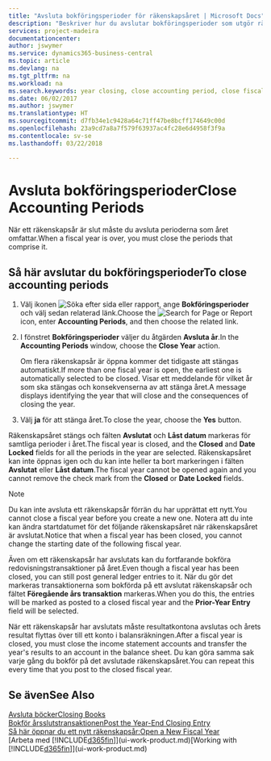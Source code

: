 ```yaml
---
title: "Avsluta bokföringsperioder för räkenskapsåret | Microsoft Docs"
description: "Beskriver hur du avslutar bokföringsperioder som utgör räkenskapsåret."
services: project-madeira
documentationcenter: 
author: jswymer
ms.service: dynamics365-business-central
ms.topic: article
ms.devlang: na
ms.tgt_pltfrm: na
ms.workload: na
ms.search.keywords: year closing, close accounting period, close fiscal year, bank account detailed trial balance
ms.date: 06/02/2017
ms.author: jswymer
ms.translationtype: HT
ms.sourcegitcommit: d7fb34e1c9428a64c71ff47be8bcff174649c00d
ms.openlocfilehash: 23a9cd7a8a7f579f63937ac4fc28e6d4958f3f9a
ms.contentlocale: sv-se
ms.lasthandoff: 03/22/2018

---
```

# <a name="close-accounting-periods"></a><span data-ttu-id="7f131-103">Avsluta bokföringsperioder</span><span class="sxs-lookup"><span data-stu-id="7f131-103">Close Accounting Periods</span></span>
<span data-ttu-id="7f131-104">När ett räkenskapsår är slut måste du avsluta perioderna som året omfattar.</span><span class="sxs-lookup"><span data-stu-id="7f131-104">When a fiscal year is over, you must close the periods that comprise it.</span></span>

## <a name="to-close-accounting-periods"></a><span data-ttu-id="7f131-105">Så här avslutar du bokföringsperioder</span><span class="sxs-lookup"><span data-stu-id="7f131-105">To close accounting periods</span></span>
1. <span data-ttu-id="7f131-106">Välj ikonen ![Söka efter sida eller rapport](media/ui-search/search_small.png "Ikonen Söka efter sida eller rapport"), ange **Bokföringsperioder** och välj sedan relaterad länk.</span><span class="sxs-lookup"><span data-stu-id="7f131-106">Choose the ![Search for Page or Report](media/ui-search/search_small.png "Search for Page or Report icon") icon, enter **Accounting Periods**, and then choose the related link.</span></span>
2. <span data-ttu-id="7f131-107">I fönstret **Bokföringsperioder** väljer du åtgärden **Avsluta år**.</span><span class="sxs-lookup"><span data-stu-id="7f131-107">In the **Accounting Periods** window, choose the **Close Year** action.</span></span>

    <span data-ttu-id="7f131-108">Om flera räkenskapsår är öppna kommer det tidigaste att stängas automatiskt.</span><span class="sxs-lookup"><span data-stu-id="7f131-108">If more than one fiscal year is open, the earliest one is automatically selected to be closed.</span></span> <span data-ttu-id="7f131-109">Visar ett meddelande för vilket år som ska stängas och konsekvenserna av att stänga året.</span><span class="sxs-lookup"><span data-stu-id="7f131-109">A message displays identifying the year that will close and the consequences of closing the year.</span></span>
3. <span data-ttu-id="7f131-110">Välj **ja** för att stänga året.</span><span class="sxs-lookup"><span data-stu-id="7f131-110">To close the year, choose the **Yes** button.</span></span>

<span data-ttu-id="7f131-111">Räkenskapsåret stängs och fälten **Avslutat** och **Låst datum** markeras för samtliga perioder i året.</span><span class="sxs-lookup"><span data-stu-id="7f131-111">The fiscal year is closed, and the **Closed** and **Date Locked** fields for all the periods in the year are selected.</span></span> <span data-ttu-id="7f131-112">Räkenskapsåret kan inte öppnas igen och du kan inte heller ta bort markeringen i fälten **Avslutat** eller **Låst datum**.</span><span class="sxs-lookup"><span data-stu-id="7f131-112">The fiscal year cannot be opened again and you cannot remove the check mark from the **Closed** or **Date Locked** fields.</span></span>

> [!NOTE]  
>   <span data-ttu-id="7f131-113">Du kan inte avsluta ett räkenskapsår förrän du har upprättat ett nytt.</span><span class="sxs-lookup"><span data-stu-id="7f131-113">You cannot close a fiscal year before you create a new one.</span></span> <span data-ttu-id="7f131-114">Notera att du inte kan ändra startdatumet för det följande räkenskapsåret när räkenskapsåret är avslutat.</span><span class="sxs-lookup"><span data-stu-id="7f131-114">Notice that when a fiscal year has been closed, you cannot change the starting date of the following fiscal year.</span></span>

<span data-ttu-id="7f131-115">Även om ett räkenskapsår har avslutats kan du fortfarande bokföra redovisningstransaktioner på året.</span><span class="sxs-lookup"><span data-stu-id="7f131-115">Even though a fiscal year has been closed, you can still post general ledger entries to it.</span></span> <span data-ttu-id="7f131-116">När du gör det markeras transaktionerna som bokförda på ett avslutat räkenskapsår och fältet **Föregående års transaktion** markeras.</span><span class="sxs-lookup"><span data-stu-id="7f131-116">When you do this, the entries will be marked as posted to a closed fiscal year and the **Prior-Year Entry** field will be selected.</span></span>

<span data-ttu-id="7f131-117">När ett räkenskapsår har avslutats måste resultatkontona avslutas och årets resultat flyttas över till ett konto i balansräkningen.</span><span class="sxs-lookup"><span data-stu-id="7f131-117">After a fiscal year is closed, you must close the income statement accounts and transfer the year's results to an account in the balance sheet.</span></span> <span data-ttu-id="7f131-118">Du kan göra samma sak varje gång du bokför på det avslutade räkenskapsåret.</span><span class="sxs-lookup"><span data-stu-id="7f131-118">You can repeat this every time that you post to the closed fiscal year.</span></span>

## <a name="see-also"></a><span data-ttu-id="7f131-119">Se även</span><span class="sxs-lookup"><span data-stu-id="7f131-119">See Also</span></span>
[<span data-ttu-id="7f131-120">Avsluta böcker</span><span class="sxs-lookup"><span data-stu-id="7f131-120">Closing Books</span></span>](year-close-books.md)  
[<span data-ttu-id="7f131-121">Bokför årsslutstransaktionen</span><span class="sxs-lookup"><span data-stu-id="7f131-121">Post the Year-End Closing Entry</span></span>](year-how-post-year-end-close-entry.md)  
[<span data-ttu-id="7f131-122">Så här öppnar du ett nytt räkenskapsår:</span><span class="sxs-lookup"><span data-stu-id="7f131-122">Open a New Fiscal Year</span></span>](finance-how-open-new-fiscal-year.md)  
<span data-ttu-id="7f131-123">[Arbeta med [!INCLUDE[d365fin](includes/d365fin_md.md)]](ui-work-product.md)</span><span class="sxs-lookup"><span data-stu-id="7f131-123">[Working with [!INCLUDE[d365fin](includes/d365fin_md.md)]](ui-work-product.md)</span></span>

